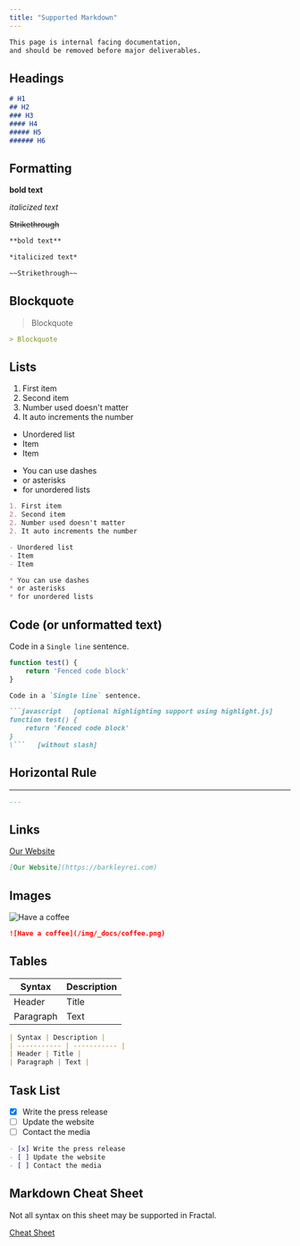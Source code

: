 ```yaml
---
title: "Supported Markdown"
---
```


```markdown
This page is internal facing documentation, 
and should be removed before major deliverables.
```

## Headings

```markdown
# H1
## H2
### H3
#### H4
##### H5
###### H6
```

## Formatting

**bold text**

*italicized text*

~~Strikethrough~~

```markdown
**bold text**

*italicized text*

~~Strikethrough~~
```

## Blockquote

> Blockquote

```markdown
> Blockquote
```

## Lists

1. First item
2. Second item
2. Number used doesn't matter
2. It auto increments the number

- Unordered list
- Item
- Item

* You can use dashes
* or asterisks
* for unordered lists

```markdown
1. First item
2. Second item
2. Number used doesn't matter
2. It auto increments the number

- Unordered list
- Item
- Item

* You can use dashes
* or asterisks
* for unordered lists
```

## Code (or unformatted text)

Code in a `Single line` sentence.

```javascript
function test() {
    return 'Fenced code block'
}
```

```markdown
Code in a `Single line` sentence.
```

```markdown
```javascript   [optional highlighting support using highlight.js]
function test() {
    return 'Fenced code block'
}
\```   [without slash]
``` 

## Horizontal Rule

---

```markdown
---
```

## Links

[Our Website](https://barkleyrei.com)

```markdown
[Our Website](https://barkleyrei.com)
```

## Images

![Have a coffee](/img/_docs/coffee.png)

```markdown
![Have a coffee](/img/_docs/coffee.png)
```

## Tables

| Syntax | Description |
| ----------- | ----------- |
| Header | Title |
| Paragraph | Text |

```markdown
| Syntax | Description |
| ----------- | ----------- |
| Header | Title |
| Paragraph | Text |
```

## Task List

- [x] Write the press release
- [ ] Update the website
- [ ] Contact the media

```markdown
- [x] Write the press release
- [ ] Update the website
- [ ] Contact the media
```

## Markdown Cheat Sheet

Not all syntax on this sheet may be supported in Fractal.

[Cheat Sheet](https://www.markdownguide.org/cheat-sheet/)
